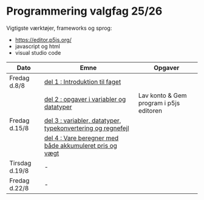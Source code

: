 # Programmering valgfag 25/26

Vigtigste værktøjer, frameworks og sprog:
- https://editor.p5js.org/
- javascript og html
- visual studio code 


| Dato           | Emne                                                                     | Opgaver                                  |
| ---------------| -----------------------------------------                                | ---------------------------------------  |
| Fredag d.8/8   | [del 1 : Introduktion til faget](/dag1/del1.md)                          |                                          |
|                | [del 2 : opgaver i variabler og datatyper](/dag1/del2.md)                | Lav konto & Gem program i p5js editoren  |
| Fredag d.15/8  | [del 3 : variabler, datatyper, typekonvertering og regnefejl](/dag2/del3.md)|                                       |
|                | [del 4 : Vare beregner med både akkumuleret pris og vægt](/dag2/del4.md) |                                          |
| Tirsdag d.19/8 | -                                                                        |                                          |
| Fredag d.22/8  | -                                                                        |                                          |
